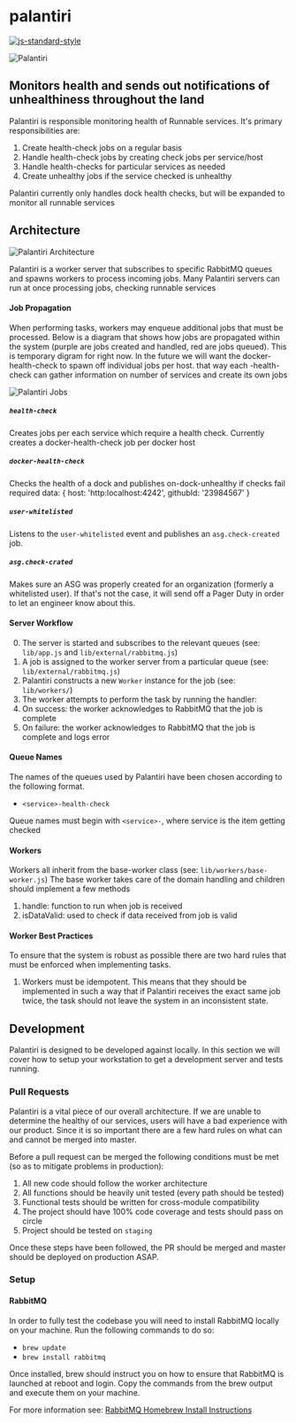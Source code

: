 # palantiri

[![js-standard-style](https://img.shields.io/badge/code%20style-standard-brightgreen.svg)](http://standardjs.com/)

![Palantiri](http://3.bp.blogspot.com/-0LHUkeWt6A0/TpCy7N014UI/AAAAAAAAAbs/5EIMr-5nFaw/s1600/palantiri.jpg)

## Monitors health and sends out notifications of unhealthiness throughout the land

Palantiri is responsible monitoring health of Runnable services. It's primary responsibilities are:

1. Create health-check jobs on a regular basis
2. Handle health-check jobs by creating check jobs per service/host
3. Handle health-checks for particular services as needed
4. Create unhealthy jobs if the service checked is unhealthy

Palantiri currently only handles dock health checks, but will be expanded to monitor all runnable services

## Architecture
![Palantiri Architecture](https://docs.google.com/drawings/d/11phphEk_Ri8PwXgVzNy5QVy1YN9gzFJbighAMYwp9Zc/pub?w=935&h=600)

Palantiri is a worker server that subscribes to specific RabbitMQ queues and spawns
workers to process incoming jobs. Many Palantiri servers can run at once processing
jobs, checking runnable services

#### Job Propagation
When performing tasks, workers may enqueue additional jobs that must
be processed. Below is a diagram that shows how jobs are propagated within the
system (purple are jobs created and handled, red are jobs queued). This is temporary digram for right now.
In the future we will want the docker-health-check to spawn off individual jobs per host.
that way each <service>-health-check can gather information on number of services and create its own jobs

![Palantiri Jobs](https://docs.google.com/drawings/d/1X1MnxYyfomGopq8cu7K9NxcNahNGomFH9585l9B5H_E/pub?w=846&h=427)

##### `health-check`
Creates jobs per each service which require a health check.
Currently creates a docker-health-check job per docker host

##### `docker-health-check`
Checks the health of a dock and publishes on-dock-unhealthy if checks fail
required data: { host: 'http:localhost:4242', githubId: '23984567' }

##### `user-whitelisted`
Listens to the `user-whitelisted` event and publishes an `asg.check-created` job.

##### `asg.check-crated`
Makes sure an ASG was properly created for an organization (formerly a whitelisted 
user). If that's not the case, it will send off a Pager Duty in order to let an
engineer know about this.

#### Server Workflow
0. The server is started and subscribes to the relevant queues (see: `lib/app.js` and
  `lib/external/rabbitmq.js`)
1. A job is assigned to the worker server from a particular queue (see: `lib/external/rabbitmq.js`)
2. Palantiri constructs a new `Worker` instance for the job (see: `lib/workers/`)
3. The worker attempts to perform the task by running the handler:
  1. On success: the worker acknowledges to RabbitMQ that the job is complete
  2. On failure: the worker acknowledges to RabbitMQ that the job is complete and logs error

#### Queue Names
The names of the queues used by Palantiri have been chosen according to the following format.

* `<service>-health-check`

Queue names must begin with `<service>-`, where service is the item getting checked

#### Workers
Workers all inherit from the base-worker class (see: `lib/workers/base-worker.js`)
The base worker takes care of the domain handling and children should implement a few methods
1. handle: function to run when job is received
2. isDataValid: used to check if data received from job is valid

#### Worker Best Practices
To ensure that the system is robust as possible there are two hard rules that
must be enforced when implementing tasks.

1. Workers must be idempotent. This means that they should be implemented in
  such a way that if Palantiri receives the exact same job twice, the task should not
  leave the system in an inconsistent state.

## Development

Palantiri is designed to be developed against locally. In this section we will cover
how to setup your workstation to get a development server and tests running.

### Pull Requests
Palantiri is a vital piece of our overall architecture. If we are unable to
determine the healthy of our services, users will have a bad experience with our product.
Since it is so important there are a few hard rules on what can and cannot be
merged into master.

Before a pull request can be merged the following conditions must be met (so as
to mitigate problems in production):

1. All new code should follow the worker architecture
2. All functions should be heavily unit tested (every path should be tested)
3. Functional tests should be written for cross-module compatibility
4. The project should have 100% code coverage and tests should pass on circle
5. Project should be tested on `staging`

Once these steps have been followed, the PR should be merged and master should
be deployed on production ASAP.

### Setup

#### RabbitMQ
In order to fully test the codebase you will need to install RabbitMQ locally
on your machine. Run the following commands to do so:

* `brew update`
* `brew install rabbitmq`

Once installed, brew should instruct you on how to ensure that RabbitMQ is
launched at reboot and login. Copy the commands from the brew output and execute
them on your machine.

For more information see:
[RabbitMQ Homebrew Install Instructions](https://www.rabbitmq.com/install-homebrew.html)
